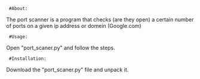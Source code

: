      #About:
The port scanner is a program that checks (are they open) a certain number of ports on a given ip address or domein (Google.com)

     #Usage:
Open "port_scaner.py" and follow the steps.

     #Installation:
Download the "port_scaner.py" file and unpack it.
